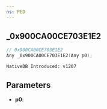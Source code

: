 ```yaml
---
ns: PED
---
```

## _0x900CA00CE703E1E2

```c
// 0x900CA00CE703E1E2
Any _0x900CA00CE703E1E2(Any p0);
```

```
NativeDB Introduced: v1207
```

## Parameters
* **p0**:
